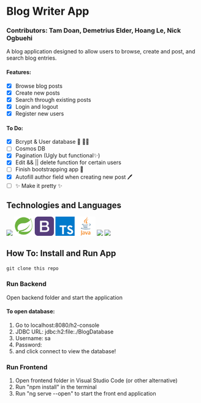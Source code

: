 # Blog Writer App
### Contributors: Tam Doan, Demetrius Elder, Hoang Le, Nick Ogbuehi

A blog application designed to allow users to browse, create and post, and search blog entries.

#### Features:
- [x] Browse blog posts
- [x] Create new posts
- [x] Search through existing posts
- [x] Login and logout
- [x] Register new users

#### To Do:
- [x] Bcrypt & User database 🔐 🕵️‍♂️
- [ ] Cosmos DB
- [x] Pagination (Ugly but functional✨)
- [x] Edit && || delete function for certain users
- [ ] Finish bootstrapping app 👢
- [x] Autofill author field when creating new post 🖊️
- [ ] ✨ Make it pretty ✨

## Technologies and Languages
<a href="https://angular.io/"><img src = "https://avatars.githubusercontent.com/u/139426?s=200&v=4" width="50px" /></a> <a href="https://spring.io/"><img src = "https://raw.githubusercontent.com/github/explore/80688e429a7d4ef2fca1e82350fe8e3517d3494d/topics/spring-boot/spring-boot.png" width="50px" /></a> <a href="https://getbootstrap.com/"><img src = "https://raw.githubusercontent.com/github/explore/80688e429a7d4ef2fca1e82350fe8e3517d3494d/topics/bootstrap/bootstrap.png" width="50px" /></a> <a href="https://www.typescriptlang.org/"><img src = "https://raw.githubusercontent.com/github/explore/80688e429a7d4ef2fca1e82350fe8e3517d3494d/topics/typescript/typescript.png" width="50px" /></a> <a href="https://www.java.com/en/"><img src = "https://raw.githubusercontent.com/github/explore/5b3600551e122a3277c2c5368af2ad5725ffa9a1/topics/java/java.png" width="50px" /></a> <a href="https://www.eclipse.org/ide/"><img src = "https://user-images.githubusercontent.com/11943860/46922575-7017cf80-cfe1-11e8-845a-0cd198fb546c.png" width="50px" /></a> <a href="https://code.visualstudio.com/"><img src = "https://upload.wikimedia.org/wikipedia/commons/thumb/9/9a/Visual_Studio_Code_1.35_icon.svg/2048px-Visual_Studio_Code_1.35_icon.svg.png" width="50px" /></a>

## How To: Install and Run App

```git clone this repo```

<!-- since we're using file database it could cause conflict that cannot be resolved in git. -->

### Run Backend

Open backend folder and start the application

#### To open database:
1. Go to localhost:8080/h2-console
2. JDBC URL: jdbc:h2:file:./BlogDatabase
3. Username: sa
4. Password:
5. and click connect to view the database!

### Run Frontend

1. Open frontend folder in Visual Studio Code (or other alternative)
2. Run "npm install" in the terminal
3. Run "ng serve --open" to start the front end application
